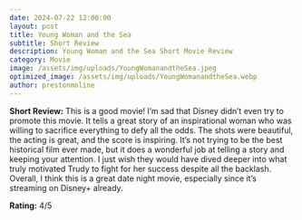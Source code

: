 ```yaml
---
date: 2024-07-22 12:00:00
layout: post
title: Young Woman and the Sea
subtitle: Short Review
description: Young Woman and the Sea Short Movie Review
category: Movie
image: /assets/img/uploads/YoungWomanandtheSea.jpeg
optimized_image: /assets/img/uploads/YoungWomanandtheSea.webp
author: prestonmoline
---
```


**Short Review:**
This is a good movie! I’m sad that Disney didn’t even try to promote this movie. It tells a great story of an inspirational woman who was willing to sacrifice everything to defy all the odds. The shots were beautiful, the acting is great, and the score is inspiring. It’s not trying to be the best historical film ever made, but it does a wonderful job at telling a story and keeping your attention. I just wish they would have dived deeper into what truly motivated Trudy to fight for her success despite all the backlash. Overall, I think this is a great date night movie, especially since it’s streaming on Disney+ already.

**Rating:**
4/5
